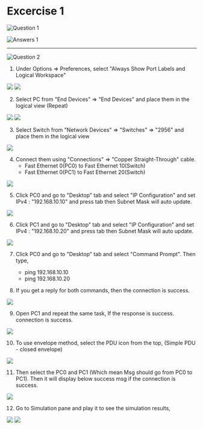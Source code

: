 # Excercise 1

![Question 1](Images/image1.JPG)

![Answers 1](Images/image2.JPG)

---

![Question 2](Images/image3.JPG)

1. Under Options => Preferences, select "Always Show Port Labels and Logical Workspace"

![ ](Images/image7.JPG)
![ ](Images/image6.JPG)

2. Select PC from "End Devices" => "End Devices" and place them in the logical view (Repeat)

![ ](Images/image4.JPG)
![ ](Images/image5.JPG)

3. Select Switch from "Network Devices" => "Switches" => "2956" and place them in the logical view

![ ](Images/image8.JPG)

4. Connect them using "Connections" => "Copper Straight-Through" cable.
   - Fast Ethernet 0(PC0) to Fast Ethernet 10(Switch)
   - Fast Ethernet 0(PC1) to Fast Ethernet 20(Switch)

![ ](Images/image9.JPG)

5. Click PC0 and go to "Desktop" tab and select "IP Configuration" and set IPv4 : "192.168.10.10" and press tab then Subnet Mask will auto update.

![ ](Images/image10.JPG)

6. Click PC1 and go to "Desktop" tab and select "IP Configuration" and set IPv4 : "192.168.10.20" and press tab then Subnet Mask will auto update.

![ ](Images/image11.JPG)

7.  Click PC0 and go to "Desktop" tab and select "Command Prompt". Then type,

    - ping 192.168.10.10
    - ping 192.168.10.20

8.  If you get a reply for both commands, then the connection is success.

![ ](Images/image12.JPG)

9. Open PC1 and repeat the same task, If the response is success. connection is success.

![ ](Images/image13.JPG)

10. To use envelope method, select the PDU icon from the top, (Simple PDU - closed envelope)

![ ](Images/image14.JPG)

11. Then select the PC0 and PC1 (Which mean Msg should go from PC0 to PC1). Then it will display below success msg if the connection is success.

![ ](Images/image15.JPG)

12. Go to Simulation pane and play it to see the simulation results,

![ ](Images/image16.JPG)
![ ](Images/image17.JPG)

